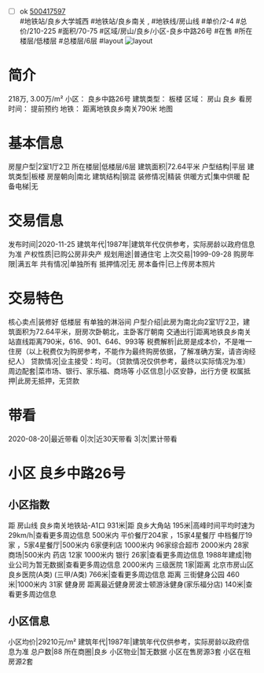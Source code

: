 - [ ] ok [500417597](https://bj.5i5j.com/ershoufang/500417597.html)  
 #地铁站/良乡大学城西 #地铁站/良乡南关 ,  #地铁线/房山线
#单价/2-4 #总价/210-225 #面积/70-75   #区域/房山/良乡/小区-良乡中路26号 #在售 #所在楼层/低楼层 #总楼层/6层 #layout 
![layout](http://image2.5i5j.com//group2/M00/C3/75/CgqJNF3R-zSAEmvyAANHq6iKXZw614.jpg_P5.jpg) 
# 简介 
 218万,  3.00万/m² 
小区： 良乡中路26号
建筑类型： 板楼
区域： 房山 良乡
看房时间： 提前预约
地铁： 距离地铁良乡南关790米 地图
# 基本信息 
 房屋户型|2室1厅2卫
所在楼层|低楼层/6层
建筑面积|72.64平米
户型结构|平层
建筑类型|板楼
房屋朝向|南北
建筑结构|钢混
装修情况|精装
供暖方式|集中供暖
配备电梯|无
# 交易信息 
 发布时间|2020-11-25
建筑年代|1987年|建筑年代仅供参考，实际房龄以政府信息为准
产权性质|已购公房非央产
规划用途|普通住宅
上次交易|1999-09-28
购房年限|满五年
共有情况|单独所有
抵押情况|无
房本备件|已上传房本照片
# 交易特色 
 核心卖点|装修好 低楼层 有单独的淋浴间
户型介绍|此房为南北向2室1厅2卫，建筑面积为72.64平米，厨房次卧朝北，主卧客厅朝南
交通出行|距离地铁良乡南关站直线距离790米，616、901、646、993等
税费解析|此房是成本价，不是唯一住房（以上税费仅为购房参考，不能作为最终购房依据，了解准确方案，请咨询经纪人）
贷款情况|业主接受：均可。（贷款情况仅供参考，最终以实际情况为准）
周边配套|菜市场、银行、家乐福、商场等
小区信息|小区安静，出行方便
权属抵押|此房无抵押，无贷款
# 带看 
 2020-08-20|最近带看	 0|次|近30天带看	 3|次|累计带看
# 小区 良乡中路26号
## 小区指数 
 距 房山线 良乡南关地铁站-A1口 931米|距 良乡大角站 195米|高峰时间平均时速为29km/h|查看更多周边信息
500米内 平价餐厅204家 ，15家4星餐厅
中档餐厅19家 ，5家4星餐厅|500米内 6家便利店
1000米内 96家综合超市
2000米内 28家商场|500米内 药店 12家
1000米内 银行 26家|查看更多周边信息
1988年建成|物业公司为暂无数据|查看更多周边信息
2000米内 三级医院 1家|距离 北京市房山区良乡医院(A类) (三甲/A类) 766米|查看更多周边信息
距离 三街健身公园 460米|1000米内 31家 健身房
距离最近健身房波士顿游泳健身(家乐福分店) 140米|查看更多周边信息
## 小区信息 
 小区均价|29210元/m²
建筑年代|1987年|建筑年代仅供参考，实际房龄以政府信息为准
总户数|88
所在商圈|良乡
小区物业|暂无数据
小区在售房源3套
小区在租房源2套
